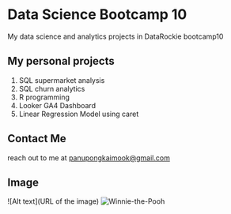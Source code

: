 # Data Science Bootcamp 10
My data science and analytics projects in DataRockie bootcamp10

## My personal projects

1. SQL supermarket analysis
2. SQL churn analytics
3. R programming
4. Looker GA4 Dashboard
5. Linear Regression Model using caret

## Contact Me
reach out to me at panupongkaimook@gmail.com

## Image
![Alt text](URL of the image)
![Winnie-the-Pooh](https://lumiere-a.akamaihd.net/v1/images/uk_promo_winnie-the-pooh_c169_r_b0e05b7b.jpeg)
